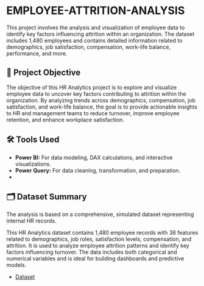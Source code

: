 # EMPLOYEE-ATTRITION-ANALYSIS
This project involves the analysis and visualization of employee data to identify key factors influencing attrition within an organization. The dataset includes 1,480 employees and contains detailed information related to demographics, job satisfaction, compensation, work-life balance, performance, and more.

## 🎯 Project Objective

The objective of this HR Analytics project is to explore and visualize employee data to uncover key factors contributing to attrition within the organization. By analyzing trends across demographics, compensation, job satisfaction, and work-life balance, the goal is to provide actionable insights to HR and management teams to reduce turnover, improve employee retention, and enhance workplace satisfaction.

## 🛠️ Tools Used
*   **Power BI:** For data modeling, DAX calculations, and interactive visualizations.
*   **Power Query:** For data cleaning, transformation, and preparation.
*   
## 🗂️ Dataset Summary

The analysis is based on a comprehensive, simulated dataset representing internal HR records.

This HR Analytics dataset contains 1,480 employee records with 38 features related to demographics, job roles, satisfaction levels, compensation, and attrition.
It is used to analyze employee attrition patterns and identify key factors influencing turnover.
The data includes both categorical and numerical variables and is ideal for building dashboards and predictive models.

- <a href="https://github.com/NITHISH261426/EMPLOYEE-ATTRITION-ANALYSIS/blob/main/HR_Analytics.csv">Dataset</a>


